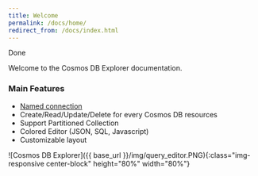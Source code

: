 ```yaml
---
title: Welcome
permalink: /docs/home/
redirect_from: /docs/index.html
---
```


<span class="label label-success">Done</span>

Welcome to the Cosmos DB Explorer documentation.

### Main Features

- [Named connection](/docs/add-account/)
- Create/Read/Update/Delete for every Cosmos DB resources
- Support Partitioned Collection
- Colored Editor (JSON, SQL, Javascript)
- Customizable layout

![Cosmos DB Explorer]({{ base_url }}/img/query_editor.PNG){:class="img-responsive center-block" height="80%" width="80%"}